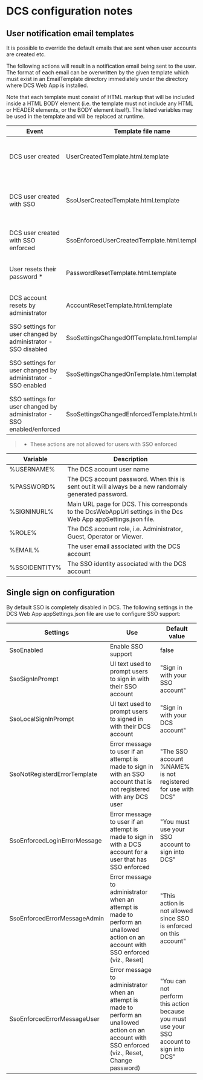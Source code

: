 # DCS configuration notes
## User notification email templates
It is possible to override the default emails that are sent when user accounts are created etc.

The following actions will result in a notification email being sent to the user. 
The format of each email can be overwritten by the given template which must exist in an EmailTemplate
directory immediately under the directory where DCS Web App is installed.

Note that each template must consist of HTML markup that will be included inside a HTML BODY element
(i.e. the template must not include any HTML or HEADER elements, or the BODY element itself). 
The listed variables may be used in the template and will be replaced at runtime.

Event | Template file name | Variables
------|--------------------|----------
DCS user created | UserCreatedTemplate.html.template | %USERNAME%, %PASSWORD%, %SIGNINURL%, %ROLE%, %EMAIL%
DCS user created with SSO | SsoUserCreatedTemplate.html.template | %SSOIDENTITY%, %USERNAME%, %PASSWORD%, %SIGNINURL%, %ROLE%, %EMAIL%
DCS user created with SSO enforced | SsoEnforcedUserCreatedTemplate.html.template | %SSOIDENTITY%, %SIGNINURL%, %ROLE%, %EMAIL%
User resets their password * | PasswordResetTemplate.html.template | %USERNAME%, %PASSWORD%, %SIGNINURL%, %EMAIL%
DCS account resets by administrator | AccountResetTemplate.html.template | %USERNAME%, %PASSWORD%, %SIGNINURL%, %EMAIL%
SSO settings for user changed by administrator - SSO disabled | SsoSettingsChangedOffTemplate.html.template | %USERNAME%, %PASSWORD%, %SIGNINURL%, %EMAIL%
SSO settings for user changed by administrator - SSO enabled | SsoSettingsChangedOnTemplate.html.template | %SSOIDENTITY%, %USERNAME%, %PASSWORD%, %SIGNINURL%, %EMAIL%
SSO settings for user changed by administrator - SSO enabled/enforced| SsoSettingsChangedEnforcedTemplate.html.template | %SSOIDENTITY%, %SIGNINURL%, %EMAIL%

> * These actions are not allowed for users with SSO enforced


Variable | Description
---------|------------
%USERNAME% | The DCS account user name
%PASSWORD% | The DCS account password. When this is sent out it will always be a new randomaly generated password.
%SIGNINURL% | Main URL page for DCS. This corresponds to the DcsWebAppUrl settings in the Dcs Web App appSettings.json file. 
%ROLE% | The DCS account role, i.e. Administrator, Guest, Operator or Viewer.
%EMAIL% | The user email associated with the DCS account
%SSOIDENTITY% | The SSO identity associated with the DCS account

## Single sign on configuration

By default SSO is completely disabled in DCS. 
The following settings in the DCS Web App appSettings.json file are use to configure SSO support:

Settings | Use | Default value 
---------|-----|--------------
SsoEnabled | Enable SSO support | false
SsoSignInPrompt | UI text used to prompt users to sign in with their SSO account | "Sign in with your SSO account"
SsoLocalSignInPrompt | UI text used to prompt users to signed in with their DCS account | "Sign in with your DCS account"
SsoNotRegisterdErrorTemplate | Error message to user if an attempt is made to sign in with an SSO account that is not registered with any DCS user | "The SSO account %NAME% is not registered for use with DCS"
SsoEnforcedLoginErrorMessage | Error message to user if an attempt is made to sign in with a DCS account for a user that has SSO enforced | "You must use your SSO account to sign into DCS"  
SsoEnforcedErrorMessageAdmin | Error message to administrator when an attempt is made to perform an unallowed action on an account with SSO enforced (viz., Reset) | "This action is not allowed since SSO is enforced on this account"
SsoEnforcedErrorMessageUser | Error message to administrator when an attempt is made to perform an unallowed action on an account with SSO enforced (viz., Reset, Change password) | "You can not perform this action because you must use your SSO account to sign into DCS"



